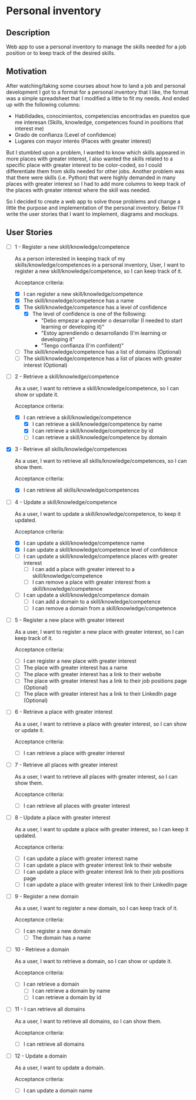 # Personal inventory

## Description

Web app to use a personal inventory to manage the skills needed for a job position or to keep track of the desired skills.

## Motivation

After watching/taking some courses about how to land a job and personal development I got to a format for a personal inventory that I like, the format was a simple spreadsheet that I modified a little to fit my needs. And ended up with the following columns:

- Habilidades, conocimientos, competencias encontradas en puestos que me interesan (Skills, knowledge, competences found in positions that interest me)
- Grado de confianza (Level of confidence)
- Lugares con mayor interés (Places with greater interest)

But I stumbled upon a problem, I wanted to know which skills appeared in more places with greater interest, I also wanted the skills related to a specific place with greater interest to be color-coded, so I could differentiate them from skills needed for other jobs. Another problem was that there were skills (i.e. Python) that were highly demanded in many places with greater interest so I had to add more columns to keep track of the places with greater interest where the skill was needed.

So I decided to create a web app to solve those problems and change a little the purpose and implementation of the personal inventory. Below I'll write the user stories that I want to implement, diagrams and mockups.

## User Stories

- [ ] 1 - Register a new skill/knowledge/competence

  As a person interested in keeping track of my skills/knowledge/competences in a personal inventory, User, I want to register a new skill/knowledge/competence, so I can keep track of it.

  Acceptance criteria:
  - [x] I can register a new skill/knowledge/competence
  - [x] The skill/knowledge/competence has a name
  - [x] The skill/knowledge/competence has a level of confidence
    - [x] The level of confidence is one of the following:
      - "Debo empezar a aprender o desarrollar (I needed to start learning or developing it)"
      - "Estoy aprendiendo o desarrollando (I'm learning or developing it"
      - "Tengo confianza (I'm confident)"
  - [ ] The skill/knowledge/competence has a list of domains (Optional)
  - [ ] The skill/knowledge/competence has a list of places with greater interest (Optional)

- [ ] 2 - Retrieve a skill/knowledge/competence

  As a user, I want to retrieve a skill/knowledge/competence, so I can show or update it.

  Acceptance criteria:
  - [x] I can retrieve a skill/knowledge/competence
    - [x] I can retrieve a skill/knowledge/competence by name
    - [x] I can retrieve a skill/knowledge/competence by id
    - [ ] I can retrieve a skill/knowledge/competence by domain

- [x] 3 - Retrieve all skills/knowledge/competences

  As a user, I want to retrieve all skills/knowledge/competences, so I can show them.

  Acceptance criteria:
  - [x] I can retrieve all skills/knowledge/competences

- [ ] 4 - Update a skill/knowledge/competence

  As a user, I want to update a skill/knowledge/competence, to keep it updated.

  Acceptance criteria:
  - [x] I can update a skill/knowledge/competence name
  - [x] I can update a skill/knowledge/competence level of confidence
  - [ ] I can update a skill/knowledge/competence places with greater interest
    - [ ] I can add a place with greater interest to a skill/knowledge/competence
    - [ ] I can remove a place with greater interest from a skill/knowledge/competence
  - [ ] I can update a skill/knowledge/competence domain
    - [ ] I can add a domain to a skill/knowledge/competence
    - [ ] I can remove a domain from a skill/knowledge/competence

- [ ] 5 - Register a new place with greater interest

  As a user, I want to register a new place with greater interest, so I can keep track of it.

  Acceptance criteria:
  - [ ] I can register a new place with greater interest
  - [ ] The place with greater interest has a name
  - [ ] The place with greater interest has a link to their website
  - [ ] The place with greater interest has a link to their job positions page (Optional)
  - [ ] The place with greater interest has a link to their LinkedIn page (Optional)

- [ ] 6 - Retrieve a place with greater interest
  
  As a user, I want to retrieve a place with greater interest, so I can show or update it.
  
  Acceptance criteria:
  - [ ] I can retrieve a place with greater interest

- [ ] 7 - Retrieve all places with greater interest

  As a user, I want to retrieve all places with greater interest, so I can show them.

  Acceptance criteria:
  - [ ] I can retrieve all places with greater interest

- [ ] 8 - Update a place with greater interest
  
  As a user, I want to update a place with greater interest, so I can keep it updated.
  
  Acceptance criteria:
  - [ ] I can update a place with greater interest name
  - [ ] I can update a place with greater interest link to their website
  - [ ] I can update a place with greater interest link to their job positions page
  - [ ] I can update a place with greater interest link to their LinkedIn page

- [ ] 9 - Register a new domain

  As a user, I want to register a new domain, so I can keep track of it.

  Acceptance criteria:
  - [ ] I can register a new domain
    - [ ] The domain has a name

- [ ] 10 - Retrieve a domain

  As a user, I want to retrieve a domain, so I can show or update it.

  Acceptance criteria:
  - [ ] I can retrieve a domain
    - [ ] I can retrieve a domain by name
    - [ ] I can retrieve a domain by id

- [ ] 11 - I can retrieve all domains

  As a user, I want to retrieve all domains, so I can show them.

  Acceptance criteria:
  - [ ] I can retrieve all domains

- [ ] 12 - Update a domain

  As a user, I want to update a domain.

  Acceptance criteria:
  - [ ] I can update a domain name

